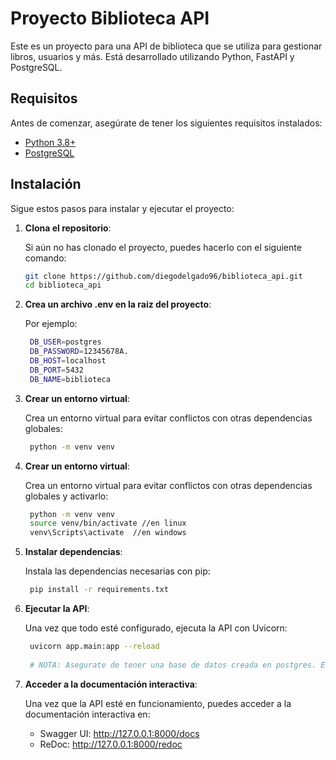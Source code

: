 # Proyecto Biblioteca API

Este es un proyecto para una API de biblioteca que se utiliza para gestionar libros, usuarios y más. Está desarrollado utilizando Python, FastAPI y PostgreSQL.

## Requisitos

Antes de comenzar, asegúrate de tener los siguientes requisitos instalados:

- [Python 3.8+](https://www.python.org/downloads/)
- [PostgreSQL](https://www.postgresql.org/download/)

## Instalación

Sigue estos pasos para instalar y ejecutar el proyecto:

1. **Clona el repositorio**:

   Si aún no has clonado el proyecto, puedes hacerlo con el siguiente comando:

   ```bash
   git clone https://github.com/diegodelgado96/biblioteca_api.git
   cd biblioteca_api

1. **Crea un archivo .env en la raiz del proyecto**:

   Por ejemplo:

   ```bash
    DB_USER=postgres
    DB_PASSWORD=12345678A.
    DB_HOST=localhost
    DB_PORT=5432
    DB_NAME=biblioteca

1. **Crear un entorno virtual**:

   Crea un entorno virtual para evitar conflictos con otras dependencias globales:

   ```bash
    python -m venv venv

1. **Crear un entorno virtual**:

   Crea un entorno virtual para evitar conflictos con otras dependencias globales y activarlo:

   ```bash
    python -m venv venv
    source venv/bin/activate //en linux
    venv\Scripts\activate  //en windows

1. **Instalar dependencias**:

   Instala las dependencias necesarias con pip:

   ```bash
    pip install -r requirements.txt

1. **Ejecutar la API**:

   Una vez que todo esté configurado, ejecuta la API con Uvicorn:

   ```bash
    uvicorn app.main:app --reload
    
    # NOTA: Asegurate de tener una base de datos creada en postgres. El nombre de tu base de datos debe ser igual a la variable 'DB_NAME' de las variables de entorno en el archivo .env

1. **Acceder a la documentación interactiva**:

   Una vez que la API esté en funcionamiento, puedes acceder a la documentación interactiva en:

    - Swagger UI: http://127.0.0.1:8000/docs
    - ReDoc: http://127.0.0.1:8000/redoc  